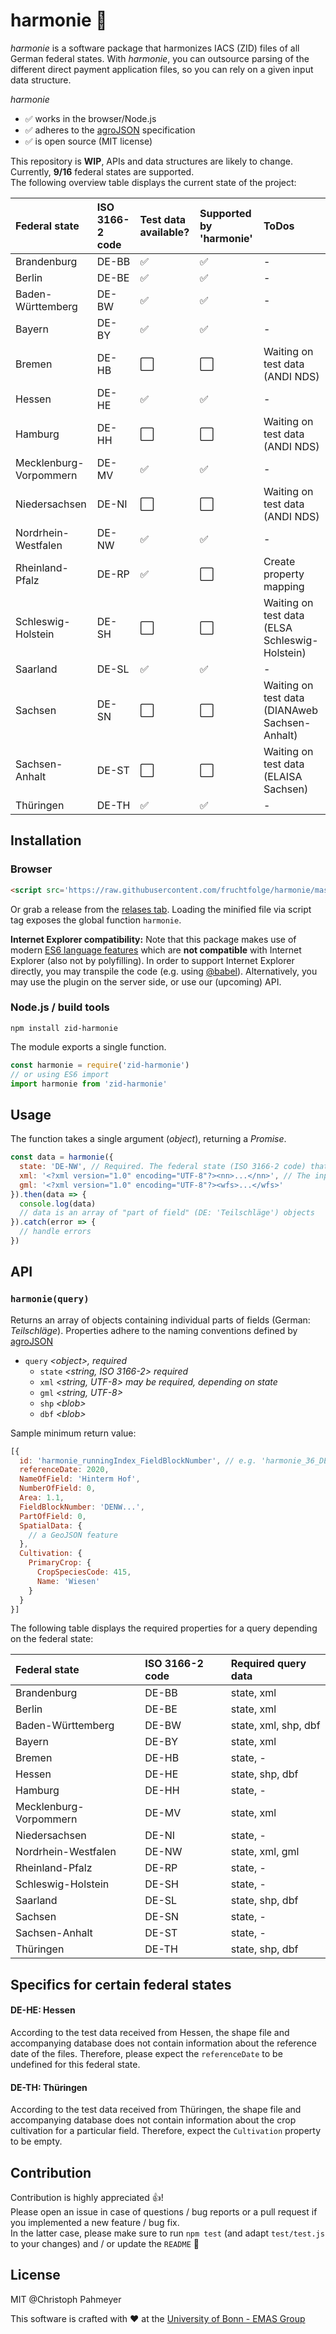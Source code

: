 # harmonie :seedling:
*harmonie* is a software package that harmonizes IACS (ZID) files of all German federal states. With *harmonie*, you can outsource parsing of the different direct payment application files, so you can rely on a given input data structure.  

*harmonie*
- ✅ works in the browser/Node.js
- ✅ adheres to the [agroJSON](https://github.com/fruchtfolge/agroJSON) specification
- ✅ is open source (MIT license)

This repository is **WIP**, APIs and data structures are likely to change.  
Currently, **9/16** federal states are supported.  
The following overview table displays the current state of the project:

| Federal state          | ISO 3166-2 code | Test data available? | Supported by 'harmonie' | ToDos                                          |
|:-----------------------|:----------------|:---------------------|:------------------------|:-----------------------------------------------|
| Brandenburg            | DE-BB           | ✅                    | ✅                       | -                                              |
| Berlin                 | DE-BE           | ✅                    | ✅                       | -                                              |
| Baden-Württemberg      | DE-BW           | ✅                    | ✅                       | -                                              |
| Bayern                 | DE-BY           | ✅                    | ✅                       | -                                              |
| Bremen                 | DE-HB           | ⬜️                    | ⬜️                       | Waiting on test data (ANDI NDS)                |
| Hessen                 | DE-HE           | ✅                    | ✅                       | -                                              |
| Hamburg                | DE-HH           | ⬜️                    | ⬜️                       | Waiting on test data (ANDI NDS)                |
| Mecklenburg-Vorpommern | DE-MV           | ✅                    | ✅                       | -                                              |
| Niedersachsen          | DE-NI           | ⬜️                    | ⬜️                       | Waiting on test data (ANDI NDS)                |
| Nordrhein-Westfalen    | DE-NW           | ✅                    | ✅                       | -                                              |
| Rheinland-Pfalz        | DE-RP           | ✅                    | ⬜️                       | Create property mapping                        |
| Schleswig-Holstein     | DE-SH           | ⬜️                    | ⬜️                       | Waiting on test data (ELSA Schleswig-Holstein) |
| Saarland               | DE-SL           | ✅                    | ✅                       | -                                              |
| Sachsen                | DE-SN           | ⬜️                    | ⬜️                       | Waiting on test data (DIANAweb Sachsen-Anhalt) |
| Sachsen-Anhalt         | DE-ST           | ⬜️                    | ⬜️                       | Waiting on test data (ELAISA Sachsen)          |
| Thüringen              | DE-TH           | ✅                    | ✅                       | -                                              |

## Installation

### Browser
```html
<script src='https://raw.githubusercontent.com/fruchtfolge/harmonie/master/dist/harmonie.min.js'></script>
```
Or grab a release from the [relases tab](https://github.com/fruchtfolge/harmonie/releases).
Loading the minified file via script tag exposes the global function `harmonie`.

**Internet Explorer compatibility:** Note that this package makes use of modern [ES6 language features](http://es6-features.org/#StringInterpolation) which are **not compatible** with Internet Explorer (also not by polyfilling). In order to support Internet Explorer directly, you may transpile the code (e.g. using [@babel](https://github.com/babel/babel)). Alternatively, you may use the plugin on the server side, or use our (upcoming) API.


### Node.js / build tools
```
npm install zid-harmonie
```

The module exports a single function. 
```js
const harmonie = require('zid-harmonie')
// or using ES6 import
import harmonie from 'zid-harmonie'
```

## Usage
The function takes a single argument (*object*), returning a *Promise*. 
```js
const data = harmonie({
  state: 'DE-NW', // Required. The federal state (ISO 3166-2 code) that issued the ZID/IACS files
  xml: '<?xml version="1.0" encoding="UTF-8"?><nn>...</nn>', // The input data. Please see table below for required input data files for each federal state, and the required encoding.
  gml: '<?xml version="1.0" encoding="UTF-8"?><wfs>...</wfs>'  
}).then(data => {
  console.log(data)
  // data is an array of "part of field" (DE: 'Teilschläge') objects
}).catch(error => {
  // handle errors
})
```

## API

### `harmonie(query)`

Returns an array of objects containing individual parts of fields (German: *Teilschläge*). Properties adhere to the naming conventions defined by [agroJSON](https://github.com/fruchtfolge/agroJSON)

- `query` *\<object\>, required*
  -  `state` *\<string, ISO 3166-2\> required*
  -  `xml` *\<string, UTF-8\> may be required, depending on state*
  -  `gml` *\<string, UTF-8\>*
  -  `shp` *\<blob\>*
  -  `dbf` *\<blob\>*

Sample minimum return value:
```js
[{
  id: 'harmonie_runningIndex_FieldBlockNumber', // e.g. 'harmonie_36_DEBBLI0261009129'
  referenceDate: 2020,
  NameOfField: 'Hinterm Hof',
  NumberOfField: 0,
  Area: 1.1,
  FieldBlockNumber: 'DENW...',
  PartOfField: 0,
  SpatialData: {
    // a GeoJSON feature
  },
  Cultivation: {
    PrimaryCrop: {
      CropSpeciesCode: 415,
      Name: 'Wiesen'
    }
  }
}]
```

The following table displays the required properties for a query depending on
the federal state:

| Federal state          | ISO 3166-2 code | Required query data  |
|:-----------------------|:----------------|:---------------------|
| Brandenburg            | DE-BB           | state, xml           |
| Berlin                 | DE-BE           | state, xml           |
| Baden-Württemberg      | DE-BW           | state, xml, shp, dbf |
| Bayern                 | DE-BY           | state, xml           |
| Bremen                 | DE-HB           | state, -             |
| Hessen                 | DE-HE           | state, shp, dbf      |
| Hamburg                | DE-HH           | state, -             |
| Mecklenburg-Vorpommern | DE-MV           | state, xml           |
| Niedersachsen          | DE-NI           | state, -             |
| Nordrhein-Westfalen    | DE-NW           | state, xml, gml      |
| Rheinland-Pfalz        | DE-RP           | state, -             |
| Schleswig-Holstein     | DE-SH           | state, -             |
| Saarland               | DE-SL           | state, shp, dbf      |
| Sachsen                | DE-SN           | state, -             |
| Sachsen-Anhalt         | DE-ST           | state, -             |
| Thüringen              | DE-TH           | state, shp, dbf      |

## Specifics for certain federal states

#### DE-HE: Hessen
According to the test data received from Hessen, the shape file and accompanying database
does not contain information about the reference date of the files. Therefore, please expect the `referenceDate` to be undefined for this federal state.

#### DE-TH: Thüringen
According to the test data received from Thüringen, the shape file and accompanying database
does not contain information about the crop cultivation for a particular field. Therefore, expect the
`Cultivation` property to be empty.

## Contribution
Contribution is highly appreciated 👍!  
Please open an issue in case of questions / bug reports or a pull request if you implemented a new feature / bug fix.  
In the latter case, please make sure to run `npm test` (and adapt `test/test.js` to your changes) and / or update the `README` 🙂

## License
MIT @Christoph Pahmeyer

This software is crafted with :heart: at the [University of Bonn - EMAS Group](https://www.ilr.uni-bonn.de/em/em_e.htm)
